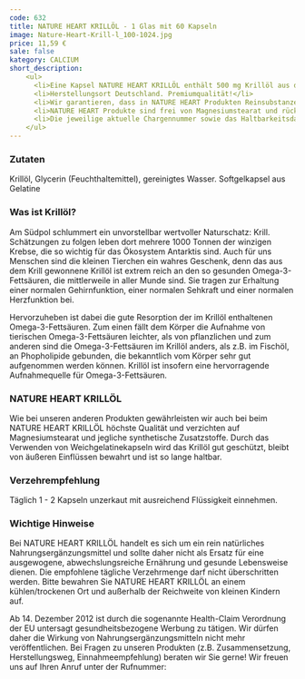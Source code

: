 ```yaml
---
code: 632
title: NATURE HEART KRILLÖL - 1 Glas mit 60 Kapseln
image: Nature-Heart-Krill-l_100-1024.jpg
price: 11,59 €
sale: false
kategory: CALCIUM
short_description: 
    <ul>
      <li>Eine Kapsel NATURE HEART KRILLÖL enthält 500 mg Krillöl aus der Antarktis.</li>
      <li>Herstellungsort Deutschland. Premiumqualität!</li>
      <li>Wir garantieren, dass in NATURE HEART Produkten Reinsubstanzen enthalten sind ohne künstliche Zusatzstoffe.</li>
      <li>NATURE HEART Produkte sind frei von Magnesiumstearat und rückstandskontrolliert.</li>
      <li>Die jeweilige aktuelle Chargennummer sowie das Haltbarkeitsdatum finden Sie auf dem NATURE HEART Produktetikett.</li>
    </ul>
---
```

<h3>Zutaten</h3>
<p>
  Krillöl, Glycerin (Feuchthaltemittel), gereinigtes Wasser. Softgelkapsel aus Gelatine
</p>

<h3>Was ist Krillöl?</h3>
<p>
  Am Südpol schlummert ein unvorstellbar wertvoller Naturschatz: Krill. Schätzungen zu folgen leben dort mehrere 1000 Tonnen der winzigen Krebse, die so wichtig für das Ökosystem Antarktis sind. Auch für uns Menschen sind die kleinen Tierchen ein wahres Geschenk, denn das aus dem Krill gewonnene Krillöl ist extrem reich an den so gesunden Omega-3-Fettsäuren, die mittlerweile in aller Munde sind. Sie tragen zur Erhaltung einer normalen Gehirnfunktion, einer normalen Sehkraft und einer normalen Herzfunktion bei.
</p>
<p>
  Hervorzuheben ist dabei die gute Resorption der im Krillöl enthaltenen Omega-3-Fettsäuren. Zum einen fällt dem Körper die Aufnahme von tierischen Omega-3-Fettsäuren leichter, als von pflanzlichen und zum anderen sind die Omega-3-Fettsäuren im Krillöl anders, als z.B. im Fischöl, an Phopholipide gebunden, die bekanntlich vom Körper sehr gut aufgenommen werden können. Krillöl ist insofern eine hervorragende Aufnahmequelle für Omega-3-Fettsäuren.
</p>

<h3>NATURE HEART KRILLÖL</h3>
<p>
  Wie bei unseren anderen Produkten gewährleisten wir auch bei beim NATURE HEART KRILLÖL höchste Qualität und verzichten auf Magnesiumstearat und jegliche synthetische Zusatzstoffe. Durch das Verwenden von Weichgelatinekapseln wird das Krillöl gut geschützt, bleibt von äußeren Einflüssen bewahrt und ist so lange haltbar.
</p>

<h3>Verzehrempfehlung</h3>
<p>
  Täglich 1 - 2 Kapseln unzerkaut mit ausreichend Flüssigkeit einnehmen.
</p>

<h3>Wichtige Hinweise</h3>
<p>
  Bei NATURE HEART KRILLÖL handelt es sich um ein rein natürliches Nahrungsergänzungsmittel und sollte daher nicht als Ersatz für eine ausgewogene, abwechslungsreiche Ernährung und gesunde Lebensweise dienen. Die empfohlene tägliche Verzehrmenge darf nicht überschritten werden. Bitte bewahren Sie NATURE HEART KRILLÖL an einem kühlen/trockenen Ort und außerhalb der Reichweite von kleinen Kindern auf.
</p>
<p>
  Ab 14. Dezember 2012 ist durch die sogenannte Health-Claim Verordnung der EU untersagt gesundheitsbezogene Werbung zu tätigen. Wir dürfen daher die Wirkung von Nahrungsergänzungsmitteln nicht mehr veröffentlichen. Bei Fragen zu unseren Produkten (z.B. Zusammensetzung, Herstellungsweg, Einnahmeempfehlung) beraten wir Sie gerne! Wir freuen uns auf Ihren Anruf unter der Rufnummer:
</p>
